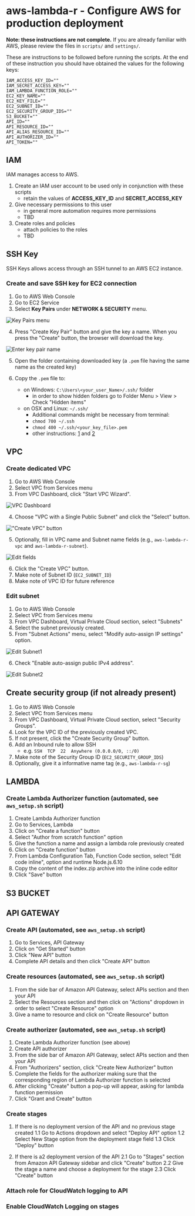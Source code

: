 # aws-lambda-r - Configure AWS for production deployment

**Note: these instructions are not complete.** If you are already familiar with AWS,
please review the files in `scripts/` and `settings/`.

These are instructions to be followed before running the scripts. At the end of 
these instruction you should have obtained the values for the following keys:

```
IAM_ACCESS_KEY_ID=""
IAM_SECRET_ACCESS_KEY=""
IAM_LAMBDA_FUNCTION_ROLE=""
EC2_KEY_NAME=""
EC2_KEY_FILE=""
EC2_SUBNET_ID=""
EC2_SECURITY_GROUP_IDS=""
S3_BUCKET=""
API_ID=""
API_RESOURCE_ID=""
API_ALIAS_RESOURCE_ID=""
API_AUTHORIZER_ID=""
API_TOKEN=""
```




## IAM 

IAM manages access to AWS.

1. Create an IAM user account to be used only in conjunction with these scripts
    + retain the values of **ACCESS_KEY_ID** and **SECRET_ACCESS_KEY**
2. Give necessary permissions to this user
    + in general more automation requires more permissions
    + TBD
3. Create roles and policies 
    + attach policies to the roles
    + TBD


## SSH Key

SSH Keys allows access through an SSH tunnel to an AWS EC2 instance.

### Create and save SSH key for EC2 connection

1. Go to AWS Web Console
2. Go to EC2 Service
3. Select **Key Pairs** under **NETWORK & SECURITY** menu. 

![Key Pairs menu](21-ssh-key-pairs-menu.png)

4. Press "Create Key Pair" button and give the key a name. When you press the 
"Create" button, the browser will download the key.

![Enter key pair name](22-ssh-enter-key-pair-name.png)

5. Open the folder containing downloaded key (a `.pem` file having the same name as the created key)

6. Copy the `.pem` file to:
    - on Windows: `C:\Users\<your_user_Name>/.ssh/` folder 
        + in order to show hidden folders go to Folder Menu > View > Check "Hidden items"
    - on OSX and Linux: `~/.ssh/` 
        + Additional commands might be necessary from terminal:
        + `chmod 700 ~/.ssh`
        + `chmod 400 ~/.ssh/<your_key_file>.pem`
        + other instructions: [1](https://unix.stackexchange.com/a/115860) and 
        [2](http://docs.aws.amazon.com/AWSEC2/latest/UserGuide/AccessingInstancesLinux.html)


## VPC

### Create dedicated VPC 

1. Go to AWS Web Console
2. Select VPC from Services menu
3. From VPC Dashboard, click "Start VPC Wizard".

![VPC Dashboard](31-create-vpc.PNG)

4. Choose "VPC with a Single Public Subnet" and click the "Select" button.

!["Create VPC" button](32-create-vpc.PNG)

5. Optionally, fill in VPC name and Subnet name fields (e.g., `aws-lambda-r-vpc` and `aws-lambda-r-subnet`).

![Edit fields](33-create-vpc.jpg)

6. Click the "Create VPC" button.
7. Make note of Subnet ID (`EC2_SUBNET_ID`)
8. Make note of VPC ID for future reference


### Edit subnet

1. Go to AWS Web Console
2. Select VPC from Services menu
3. From VPC Dashboard, Virtual Private Cloud section, select "Subnets"
4. Select the subnet previously created.
5. From "Subnet Actions" menu, select "Modify auto-assign IP settings" option.

![Edit Subnet1](34-edit-subnet.PNG)

6. Check "Enable auto-assign public IPv4 address".

![Edit Subnet2](35-edit-subnet.PNG)


## Create security group (if not already present)

1. Go to AWS Web Console
2. Select VPC from Services menu
3. From VPC Dashboard, Virtual Private Cloud section, select "Security Groups".
4. Look for the VPC ID of the previously created VPC.
5. If not present, click the "Create Security Group" button.
6. Add an Inbound rule to allow SSH
    + e.g. `SSH  TCP  22  Anywhere (0.0.0.0/0, ::/0)`
7. Make note of the Security Group ID (`EC2_SECURITY_GROUP_IDS`)
8. Optionally, give it a informative name tag (e.g., `aws-lambda-r-sg`)


## LAMBDA

### Create Lambda Authorizer function (automated, see `aws_setup.sh` script)

1. Create Lambda Authorizer function
2. Go to Services, Lambda
3. Click on "Create a function" button
5. Select "Author from scratch function" option
6. Give the function a name and assign a lambda role previously created
7. Click on "Create function" button
8. From Lambda Configuration Tab, Function Code section, select "Edit code inline", option and runtime Node.js.6.10
9. Copy the content of the index.zip archive into the inline code editor
10. Click "Save" button


##  S3 BUCKET

## API GATEWAY

### Create API (automated, see `aws_setup.sh` script)

1. Go to Services, API Gateway
2. Click on "Get Started" button
3. Click "New API" button
4. Complete API details and then click "Create API" button


### Create resources (automated, see `aws_setup.sh` script)

1. From the side bar of Amazon API Gateway, select APIs section and then your API
2. Select the Resources section and then click on "Actions" dropdown in order to select "Create Resource" option
3. Give a name to resource and click on "Create Resource" button

### Create authorizer (automated, see `aws_setup.sh` script)

1. Create Lambda Authorizer function (see above)
2. Create API authorizer
3. From the side bar of Amazon API Gateway, select APIs section and then your API
4. From "Authorizers" section, click "Create New Authorizer" button
5. Complete the fields for the authorizer making sure that the corresponding region of 
Lambda Authorizer function is selected
6. After clicking "Create" button a pop-up will appear, asking for lambda function permission
7. Click "Grant and Create" button

### Create stages  

1. If there is no deployment version of the API and no previous stage created 
1.1 Go to Actions dropdown and select "Deploy API" option
1.2 Select New Stage option from the deployment stage field
1.3 Click "Deploy" button

2. If there is a2 deployment version of the API
2.1 Go to "Stages" section from Amazon API Gateway sidebar and click "Create" button
2.2 Give the stage a name and choose a deployment for the stage
2.3 Click "Create" button


### Attach role for CloudWatch logging to API
### Enable CloudWatch Logging on stages
